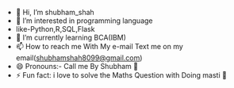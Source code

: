 - 👋 Hi, I’m shubham_shah
- 👀 I’m interested in programming language
- like-Python,R,SQL,Flask
- 🌱 I’m currently learning BCA(IBM)
- 📫 How to reach me With My e-mail Text me on my email(shubhamshah8099@gmail.com)
- 😄 Pronouns:- Call me By Shubham 🤗
- ⚡ Fun fact: i love to solve the Maths Question with Doing masti 🤭

<!---
shubham8099/shubham8099 is a ✨ special ✨ repository because its `README.md` (this file) appears on your GitHub profile.
You can click the Preview link to take a look at your changes.
--->
